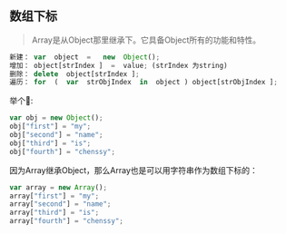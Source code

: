 ## 数组下标

> Array是从Object那里继承下。它具备Object所有的功能和特性。

```js
新建： var  object  =   new  Object();  
增加： object[strIndex ]  =  value; (strIndex 为string)  
删除： delete  object[strIndex ];  
遍历： for  (  var  strObjIndex  in  object ) object[strObjIndex ]; 
```

举个🌰:

```js
var obj = new Object();  
obj["first"] = "my";  
obj["second"] = "name";  
obj["third"] = "is";  
obj["fourth"] = "chenssy";
```

因为Array继承Object，那么Array也是可以用字符串作为数组下标的：

```js
var array = new Array();  
array["first"] = "my";  
array["second"] = "name";  
array["third"] = "is";  
array["fourth"] = "chenssy"; 
```



